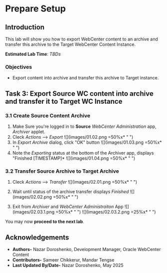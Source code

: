 # Prepare Setup

## Introduction

This lab will show you how to export WebCenter content to an archive and transfer this archive to the Target WebCenter Content Instance.


**Estimated Lab Time**: *TBDs*

### Objectives

- Export content into archive and transfer this archive to Target instance. 


## Task 3: Export Source WC content into archive and transfer it to Target WC Instance

### **3.1 Create Source Content Archive**
1. Make Sure you're logged in to **Source** *WebCenter Administration* app, *Archiver* applet.
2. Cleck *Actions* --> *Export* 
![](images/01.02.png =50%x* " ")
2. In *Export Archive* dialog, click "OK" button
![](images/01.03.png =50%x* " ")
4. Note the *Exporting* status at the bottom of the Archiver app, displays "Finished [TIMESTAMP]*
![](images/01.04.png =50%x* " ")



### **3.2 Transfer Source Archive to Target Archive**

1. Cleck *Actions* --> *Transfer* 
![](images/02.01.png =50%x* " ")
2. Wait until status of the archive transfer displays *Finished*
![](images/02.02.png =50%x* " ")

3. Exit from *Archiver* and *WebCenter Administraiton* App
![](images/02.03.1.png =50%x* " ")
![](images/02.03.2.png =25%x* " ")


You may now **proceed to the next lab**.

## Acknowledgements

* **Authors-** Nazar Doroshenko, Development Manager, Oracle WebCenter Content
* **Contributors-** Sameer Chikkerur, Mandar Tengse
* **Last Updated By/Date-** Nazar Doroshenko, May 2025